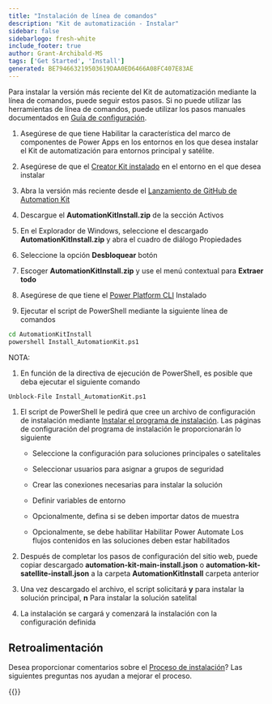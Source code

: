 ```yaml
---
title: "Instalación de línea de comandos"
description: "Kit de automatización - Instalar"
sidebar: false
sidebarlogo: fresh-white
include_footer: true
author: Grant-Archibald-MS
tags: ['Get Started', 'Install']
generated: BE794663219503619DAA0ED6466A08FC407E83AE
---
```


Para instalar la versión más reciente del Kit de automatización mediante la línea de comandos, puede seguir estos pasos. Si no puede utilizar las herramientas de línea de comandos, puede utilizar los pasos manuales documentados en [Guía de configuración](https://learn.microsoft.com/power-automate/guidance/automation-kit/setup/prerequisites).

1. Asegúrese de que tiene <a ref='https://learn.microsoft.com/en-us/power-apps/developer/component-framework/component-framework-for-canvas-apps#enable-the-power-apps-component-framework-feature' target="_blank">Habilitar la característica del marco de componentes de Power Apps</a> en los entornos en los que desea instalar el Kit de automatización para entornos principal y satélite.

1. Asegúrese de que el <a href="https://appsource.microsoft.com/en-us/product/dynamics-365/microsoftpowercatarch.creatorkit1?tab=Reviews" target="_blank">Creator Kit instalado</a> en el entorno en el que desea instalar

1. Abra la versión más reciente desde el <a href="https://github.com/microsoft/powercat-automation-kit/releases" target="_blank">Lanzamiento de GitHub de Automation Kit</a>

1. Descargue el **AutomationKitInstall.zip** de la sección Activos

1. En el Explorador de Windows, seleccione el descargado **AutomationKitInstall.zip** y abra el cuadro de diálogo Propiedades

1. Seleccione la opción **Desbloquear** botón

1. Escoger **AutomationKitInstall.zip** y use el menú contextual para **Extraer todo**

1. Asegúrese de que tiene el <a href="https://learn.microsoft.com/en-us/power-platform/developer/cli/introduction" target="_blank">Power Platform CLI</a> Instalado

1. Ejecutar el script de PowerShell mediante la siguiente línea de comandos

```cmd
cd AutomationKitInstall
powershell Install_AutomationKit.ps1
```

NOTA:
1. En función de la directiva de ejecución de PowerShell, es posible que deba ejecutar el siguiente comando

```cmd
Unblock-File Install_AutomationKit.ps1
```

1. El script de PowerShell le pedirá que cree un archivo de configuración de instalación mediante [Instalar el programa de instalación](/es/get-started/setup). Las páginas de configuración del programa de instalación le proporcionarán lo siguiente

    - Seleccione la configuración para soluciones principales o satelitales
   
    - Seleccionar usuarios para asignar a grupos de seguridad
   
    - Crear las conexiones necesarias para instalar la solución
    
    - Definir variables de entorno
    
    - Opcionalmente, defina si se deben importar datos de muestra
    
    - Opcionalmente, se debe habilitar Habilitar Power Automate Los flujos contenidos en las soluciones deben estar habilitados

1. Después de completar los pasos de configuración del sitio web, puede copiar descargado **automation-kit-main-install.json** o **automation-kit-satellite-install.json** a la carpeta **AutomationKitInstall** carpeta anterior

1. Una vez descargado el archivo, el script solicitará **y** para instalar la solución principal, **n** Para instalar la solución satelital

1. La instalación se cargará y comenzará la instalación con la configuración definida

## Retroalimentación

Desea proporcionar comentarios sobre el [Proceso de instalación](/es/get-started/setup)? Las siguientes preguntas nos ayudan a mejorar el proceso.

{{<questions name="/content/es/get-started/setup-feedback.json" completed="Gracias por proporcionar comentarios" showNavigationButtons="false" locale="es">}}

